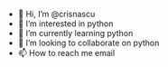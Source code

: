 - 👋 Hi, I’m @crisnascu
- 👀 I’m interested in python
- 🌱 I’m currently learning python
- 💞️ I’m looking to collaborate on python
- 📫 How to reach me email

<!---
crisnascu/crisnascu is a ✨ special ✨ repository because its `README.md` (this file) appears on your GitHub profile.
You can click the Preview link to take a look at your changes.
--->
